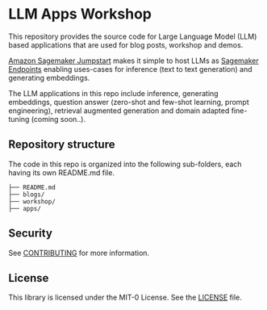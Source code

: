 # LLM Apps Workshop

This repository provides the source code for Large Language Model (LLM) based applications that are used for blog posts, workshop and demos.

[Amazon Sagemaker Jumpstart](https://docs.aws.amazon.com/sagemaker/latest/dg/studio-jumpstart.html) makes it simple to host LLMs as [Sagemaker Endpoints](https://docs.aws.amazon.com/sagemaker/latest/dg/realtime-endpoints.html) enabling uses-cases for inference (text to text generation) and generating embeddings.

The LLM applications in this repo include inference, generating embeddings, question answer (zero-shot and few-shot learning, prompt engineering), retrieval augmented generation and domain adapted fine-tuning (coming soon..).

## Repository structure

The code in this repo is organized into the following sub-folders, each having its own README.md file.

```.
├── README.md
├── blogs/
├── workshop/
├── apps/
```

## Security

See [CONTRIBUTING](CONTRIBUTING.md#security-issue-notifications) for more information.

## License

This library is licensed under the MIT-0 License. See the [LICENSE](./LICENSE) file.
